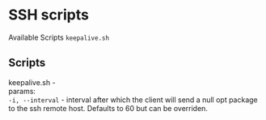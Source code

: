# SSH scripts

Available Scripts
``
keepalive.sh 
``

## Scripts

keepalive.sh - \
params: \
`-i, --interval`  -  interval after which the client will send a null opt package to the ssh remote host. Defaults to 60 but can be overriden.
        